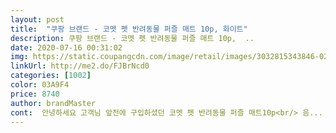 ```yaml
---
layout: post 
title:  "쿠팡 브랜드 - 코멧 펫 반려동물 퍼즐 매트 10p, 화이트" 
description: 쿠팡 브랜드 - 코멧 펫 반려동물 퍼즐 매트 10p,  ..
date: 2020-07-16 00:31:02 
img: https://static.coupangcdn.com/image/retail/images/3032815343846-02a3cf30-be91-4895-b90e-694e0aa68642.jpg 
linkUrl: http://me2.do/FJBrNcd0 
categories: [1002] 
color: 03A9F4 
price: 8740 
author: brandMaster 
cont:  안녕하세요 고객님 앞전에 구입하셨던 코멧 펫 반려동물 퍼즐 매트10p<br/> 음... <br/> 가격이 저렴해도 하나, 하나 신경은 쓰는구나... <br/>  하며<br/>> (집에 베이킹소다 있으시다면 먼저 베이킹소다로 닦으신후<br/>>>이번에 제가 받은 제품은 크기,색상이 일정했기에<br/>( 애들아... <br/>엄마 힘들다... <br/>ㅠㅠ  )<br/>(더 두꺼운 매트도 있지만 전 만족 합니다)<br/>(이부분은 보시는 관점에 따라 다를수도 있으니<br/>기호성본인들거라는걸 아는지 박스를 개봉하기위해<br/>냄새퍼즐앞면은 그리 냄새가 심하게 나지않았고<br/>색상흰색에 가까운 밝은 아이보리 색상이였습니다<br/>재질과 크기앞면에 작은무늬가 들어간 고무재질이며<br/>제품상태리뷰들 보면 크기가 다르다.<br/>.<br/>색상이 틀리다고<br/>쿠션 (두께감)1.<br/>2cm인데 과연 두꺼울까? .<br/>.<br/>생각했는데<br/><br/> -<br/> -☆ ( 사진을 한장 한장씩 보시면 이해가 쉽습니다  ) ☆<br/> -<br/> -<br/><br/> -☆ ↪ 코멧 펫 반려동물 퍼즐 매트 10p  ↩ ☆<br/> -<br/> 
---
```

 